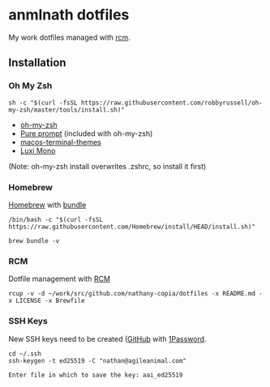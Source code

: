# anmlnath dotfiles

My work dotfiles managed with [rcm](https://github.com/thoughtbot/rcm).

## Installation

### Oh My Zsh

```console
sh -c "$(curl -fsSL https://raw.githubusercontent.com/robbyrussell/oh-my-zsh/master/tools/install.sh)"
```

* [oh-my-zsh](https://github.com/robbyrussell/oh-my-zsh)
* [Pure prompt](https://github.com/sindresorhus/pure) (included with oh-my-zsh)
* [macos-terminal-themes](https://github.com/lysyi3m/macos-terminal-themes)
* [Luxi Mono](http://en.wikipedia.org/wiki/Luxi_fonts)

(Note: oh-my-zsh install overwrites .zshrc, so install it first)

### Homebrew

[Homebrew](http://brew.sh/) with [bundle](https://github.com/Homebrew/homebrew-bundle)

```console
/bin/bash -c "$(curl -fsSL https://raw.githubusercontent.com/Homebrew/install/HEAD/install.sh)"

brew bundle -v
```

### RCM

Dotfile management with [RCM](https://thoughtbot.github.io/rcm/)

```console
rcup -v -d ~/work/src/github.com/nathany-copia/dotfiles -x README.md -x LICENSE -x Brewfile
```

### SSH Keys

New SSH keys need to be created ([GitHub](https://help.github.com/articles/generating-ssh-keys/) with [1Password](https://www.git-tower.com/blog/1password-ssh-tower/).

```console
cd ~/.ssh
ssh-keygen -t ed25519 -C "nathan@agileanimal.com"

Enter file in which to save the key: aai_ed25519
```
